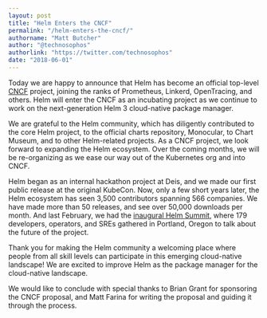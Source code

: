 ```yaml
---
layout: post
title: "Helm Enters the CNCF"
permalink: "/helm-enters-the-cncf/"
authorname: "Matt Butcher"
author: "@technosophos"
authorlink: "https://twitter.com/technosophos"
date: "2018-06-01"
---
```


Today we are happy to announce that Helm has become an official top-level [CNCF](https://www.cncf.io/) project, joining the ranks of Prometheus, Linkerd, OpenTracing, and others. Helm will enter the CNCF as an incubating project as we continue to work on the next-generation Helm 3 cloud-native package manager.  <!--more-->

We are grateful to the Helm community, which has diligently contributed to the core Helm project, to the official charts repository, Monocular, to Chart Museum, and to other Helm-related projects. As a CNCF project, we look forward to expanding the Helm ecosystem. Over the coming months, we will be re-organizing as we ease our way out of the Kubernetes org and into CNCF.

Helm began as an internal hackathon project at Deis, and we made our first public release at the original KubeCon. Now, only a few short years later, the Helm ecosystem has seen 3,500 contributors spanning 566 companies. We have made more than 50 releases, and see over 50,000 downloads per month. And last February, we had the [inaugural Helm Summit](https://www.youtube.com/playlist?list=PLVt9l4b66d5EjjJ_VBe_5tEiJrAGLsDb-), where 179 developers, operators, and SREs gathered in Portland, Oregon to talk about the future of the project.

Thank you for making the Helm community a welcoming place where people from all skill levels can participate in this emerging cloud-native landscape! We are excited to improve Helm as the package manager for the cloud-native landscape.

We would like to conclude with special thanks to Brian Grant for sponsoring the CNCF proposal, and Matt Farina for writing the proposal and guiding it through the process.
